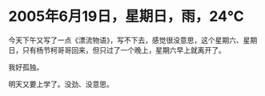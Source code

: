 # 2005年6月19日，星期日，雨，24℃
今天下午又写了一点《漂流物语》，写不下去，感觉很没意思，这个星期六、星期日，只有杨节柯哥哥回来，但只过了一个晚上，星期六早上就离开了。

我好孤独。

明天又要上学了。没劲、没意思。

